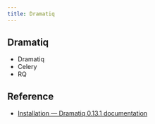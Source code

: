 ```yaml
---
title: Dramatiq
---
```


## Dramatiq


* Dramatiq
* Celery
* RQ

## Reference
* [Installation — Dramatiq 0.13.1 documentation](https://dramatiq.io/installation.html)

